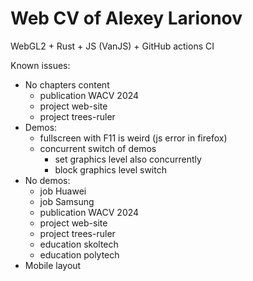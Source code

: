 # Web CV of Alexey Larionov
WebGL2 + Rust + JS (VanJS) + GitHub actions CI

Known issues:
- No chapters content
   - publication WACV 2024
   - project web-site
   - project trees-ruler
- Demos:
   - fullscreen with F11 is weird (js error in firefox)
   - concurrent switch of demos
      - set graphics level also concurrently
      - block graphics level switch
- No demos:
   - job Huawei
   - job Samsung
   - publication WACV 2024
   - project web-site
   - project trees-ruler
   - education skoltech
   - education polytech
- Mobile layout